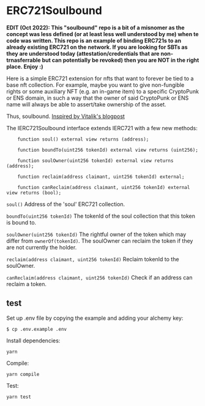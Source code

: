 # ERC721Soulbound

**EDIT (Oct 2022): This "soulbound" repo is a bit of a misnomer as the concept was less defined (or at least less well understood by me) when te code was written. This repo is an example of binding ERC721s to an already existing ERC721 on the network. If you are looking for SBTs as they are understood today (attestation/credentials that are non-trnasferrable but can potentially be revoked) then you are NOT in the right place. Enjoy :)**

Here is a simple ERC721 extension for nfts that want to forever be tied to a base nft collection. For example, maybe you want to give non-fungible rights or some auxiliary NFT (e.g. an in-game item) to a specific CryptoPunk or ENS domain, in such a way that the owner of said CryptoPunk or ENS name will always be able to assert/take ownership of the asset.

Thus, soulbound. [Inspired by Vitalik's blogpost](https://vitalik.ca/general/2022/01/26/soulbound.html)

The IERC721Soulbound interface extends IERC721 with a few new methods:

```
    function soul() external view returns (address);

    function boundTo(uint256 tokenId) external view returns (uint256);
 
    function soulOwner(uint256 tokenId) external view returns (address);

    function reclaim(address claimant, uint256 tokenId) external;

    function canReclaim(address claimant, uint256 tokenId) external view returns (bool);
```

`soul()` Address of the 'soul' ERC721 collection.

`boundTo(uint256 tokenId)` The tokenId of the soul collection that this token is bound to.

`soulOwner(uint256 tokenId)` The rightful owner of the token which may differ from `ownerOf(tokenId)`. The soulOwner can reclaim the token if they are not currently the holder.

`reclaim(address claimant, uint256 tokenId)` Reclaim tokenId to the soulOwner.

`canReclaim(address claimant, uint256 tokenId)` Check if an address can reclaim a token.

## test
Set up .env file by copying the example and adding your alchemy key:
```
$ cp .env.example .env
```

Install dependencies:
```
yarn
```

Compile:
```
yarn compile
```

Test:
```
yarn test
```
